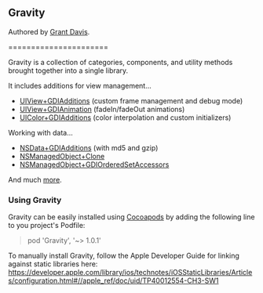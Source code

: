 ## Gravity
Authored by [Grant Davis](http://www.grantdavisinteractive.com).

======================

Gravity is a collection of categories, components, and utility methods
brought together into a single library.

It includes additions for view management...

* [UIView+GDIAdditions](https://github.com/atomos86/Gravity/blob/master/Gravity/UIView%2BGDIAdditions.h)
  (custom frame management and debug mode)
* [UIView+GDIAnimation](https://github.com/atomos86/Gravity/blob/master/Gravity/UIView%2BGDIAnimation.h)
  (fadeIn/fadeOut animations)
* [UIColor+GDIAdditions](https://github.com/atomos86/Gravity/blob/master/Gravity/UIColor%2BGDIAdditions.h)
  (color interpolation and custom initializers)

Working with data...

* [NSData+GDIAdditions](https://github.com/atomos86/Gravity/blob/master/Gravity/NSData%2BGDIAdditions.h)
  (with md5 and gzip)
* [NSManagedObject+Clone](https://github.com/atomos86/Gravity/blob/master/Gravity/NSManagedObject%2BClone.h) 
* [NSManagedObject+GDIOrderedSetAccessors](https://github.com/atomos86/Gravity/blob/master/Gravity/NSManagedObject%2BGDIOrderedSetAccessors.h)

And much
[more](https://github.com/atomos86/Gravity/tree/master/Gravity).  


### Using Gravity

Gravity can be easily installed using [Cocoapods](http://cocoapods.org)
by adding the following line to you project's Podfile:

> pod 'Gravity', '~> 1.0.1'

To manually install Gravity, follow the Apple Developer Guide for
linking against static libraries here:
https://developer.apple.com/library/ios/technotes/iOSStaticLibraries/Articles/configuration.html#//apple_ref/doc/uid/TP40012554-CH3-SW1
